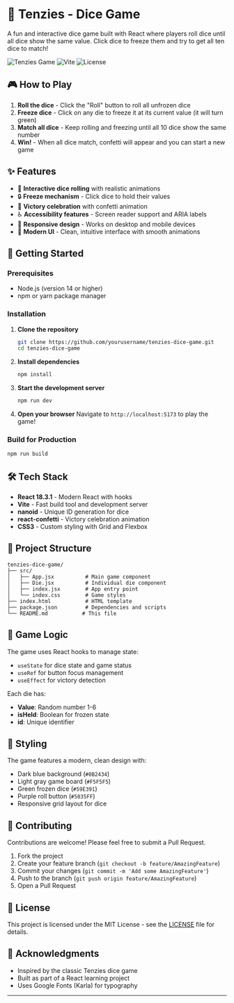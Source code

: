# 🎲 Tenzies - Dice Game

A fun and interactive dice game built with React where players roll dice until all dice show the same value. Click dice to freeze them and try to get all ten dice to match!

![Tenzies Game](https://img.shields.io/badge/React-18.3.1-blue?style=for-the-badge&logo=react)
![Vite](https://img.shields.io/badge/Vite-Latest-purple?style=for-the-badge&logo=vite)
![License](https://img.shields.io/badge/License-MIT-green?style=for-the-badge)

## 🎮 How to Play

1. **Roll the dice** - Click the "Roll" button to roll all unfrozen dice
2. **Freeze dice** - Click on any die to freeze it at its current value (it will turn green)
3. **Match all dice** - Keep rolling and freezing until all 10 dice show the same number
4. **Win!** - When all dice match, confetti will appear and you can start a new game

## ✨ Features

- 🎯 **Interactive dice rolling** with realistic animations
- 🔒 **Freeze mechanism** - Click dice to hold their values
- 🎉 **Victory celebration** with confetti animation
- ♿ **Accessibility features** - Screen reader support and ARIA labels
- 📱 **Responsive design** - Works on desktop and mobile devices
- 🎨 **Modern UI** - Clean, intuitive interface with smooth animations

## 🚀 Getting Started

### Prerequisites

- Node.js (version 14 or higher)
- npm or yarn package manager

### Installation

1. **Clone the repository**
   ```bash
   git clone https://github.com/yourusername/tenzies-dice-game.git
   cd tenzies-dice-game
   ```

2. **Install dependencies**
   ```bash
   npm install
   ```

3. **Start the development server**
   ```bash
   npm run dev
   ```

4. **Open your browser**
   Navigate to `http://localhost:5173` to play the game!

### Build for Production

```bash
npm run build
```

## 🛠️ Tech Stack

- **React 18.3.1** - Modern React with hooks
- **Vite** - Fast build tool and development server
- **nanoid** - Unique ID generation for dice
- **react-confetti** - Victory celebration animation
- **CSS3** - Custom styling with Grid and Flexbox

## 📁 Project Structure

```
tenzies-dice-game/
├── src/
│   ├── App.jsx          # Main game component
│   ├── Die.jsx          # Individual die component
│   ├── index.jsx        # App entry point
│   └── index.css        # Game styles
├── index.html           # HTML template
├── package.json         # Dependencies and scripts
└── README.md           # This file
```

## 🎯 Game Logic

The game uses React hooks to manage state:
- `useState` for dice state and game status
- `useRef` for button focus management
- `useEffect` for victory detection

Each die has:
- **Value**: Random number 1-6
- **isHeld**: Boolean for frozen state
- **id**: Unique identifier

## 🎨 Styling

The game features a modern, clean design with:
- Dark blue background (`#0B2434`)
- Light gray game board (`#F5F5F5`)
- Green frozen dice (`#59E391`)
- Purple roll button (`#5035FF`)
- Responsive grid layout for dice

## 🤝 Contributing

Contributions are welcome! Please feel free to submit a Pull Request.

1. Fork the project
2. Create your feature branch (`git checkout -b feature/AmazingFeature`)
3. Commit your changes (`git commit -m 'Add some AmazingFeature'`)
4. Push to the branch (`git push origin feature/AmazingFeature`)
5. Open a Pull Request

## 📝 License

This project is licensed under the MIT License - see the [LICENSE](LICENSE) file for details.

## 🙏 Acknowledgments

- Inspired by the classic Tenzies dice game
- Built as part of a React learning project
- Uses Google Fonts (Karla) for typography

---
